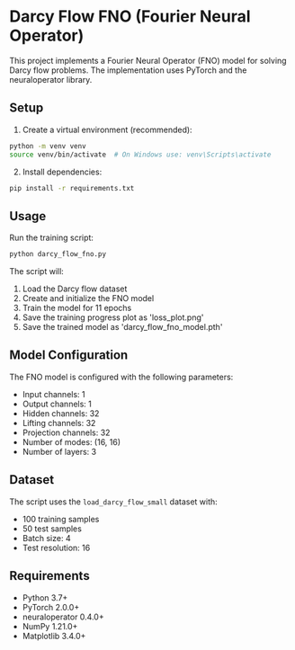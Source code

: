 # Darcy Flow FNO (Fourier Neural Operator)

This project implements a Fourier Neural Operator (FNO) model for solving Darcy flow problems. The implementation uses PyTorch and the neuraloperator library.

## Setup

1. Create a virtual environment (recommended):
```bash
python -m venv venv
source venv/bin/activate  # On Windows use: venv\Scripts\activate
```

2. Install dependencies:
```bash
pip install -r requirements.txt
```

## Usage

Run the training script:
```bash
python darcy_flow_fno.py
```

The script will:
1. Load the Darcy flow dataset
2. Create and initialize the FNO model
3. Train the model for 11 epochs
4. Save the training progress plot as 'loss_plot.png'
5. Save the trained model as 'darcy_flow_fno_model.pth'

## Model Configuration

The FNO model is configured with the following parameters:
- Input channels: 1
- Output channels: 1
- Hidden channels: 32
- Lifting channels: 32
- Projection channels: 32
- Number of modes: (16, 16)
- Number of layers: 3

## Dataset

The script uses the `load_darcy_flow_small` dataset with:
- 100 training samples
- 50 test samples
- Batch size: 4
- Test resolution: 16

## Requirements

- Python 3.7+
- PyTorch 2.0.0+
- neuraloperator 0.4.0+
- NumPy 1.21.0+
- Matplotlib 3.4.0+ 
